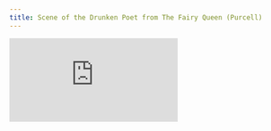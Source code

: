 ```yaml
---
title: Scene of the Drunken Poet from The Fairy Queen (Purcell)
---
```

<iframe src="https://www.youtube.com/embed/x58H_BeVXi0" title="YouTube video player" frameborder="0" allow="accelerometer; autoplay; clipboard-write; encrypted-media; gyroscope; picture-in-picture" allowfullscreen></iframe>